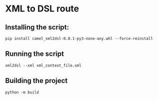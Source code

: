 # XML to DSL route

## Installing the script:

    pip install camel_xml2dsl-0.0.1-py3-none-any.whl --force-reinstall

## Running the script

    xml2dsl --xml xml_context_file.xml

## Building the project

    python -m build

